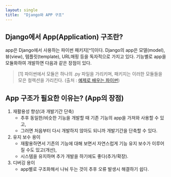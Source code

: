 ```yaml
---
layout: single
title:  "Django와 APP 구조"
---
```


## Django에서 App(Application) 구조란?

app은 Django에서 사용하는 파이썬 패키지[^1]이다.
Django의 app은 모델(model), 뷰(view), 템플릿(template), URL매핑 등을 독자적으로 가지고 있다.
기능별로 app을 모듈화하여 개발하면 다음과 같은 장점이 있다.

> \[1] 파이썬에서 모듈은 하나의 .py 파일을 가리키며, 패키지는 이러한 모듈들을 모은 컬렉션을 가리킨다. (출처 : [예제로 배우는 파이썬](http://pythonstudy.xyz/python/article/18-%ED%8C%A8%ED%82%A4%EC%A7%80))

## App 구조가 필요한 이유는? (App의 장점)

1. 재활용성 향상(과 개발기간 단축)
   - 추후 동일한/비슷한 기능을 개발할 때 기존 기능의 app을 가져와 사용할 수 있고,
   - 그러면 처음부터 다시 개발하지 않아도 되니까 개발기간을 단축할 수 있다.
2. 유지 보수 용이
   - 재활용하면서 기존의 기능에 대해 보면서 자연스럽게 기능 유지 보수가 이루어질 수도 있고(개선),
   - 시스템을 유지하며 추가 개발을 하기에도 좋다(추가/확장).
3. 디버깅 용이
   - app별로 구조화해서 나눠 두는 것이 추후 오류 발생시 해결하기 쉽다.